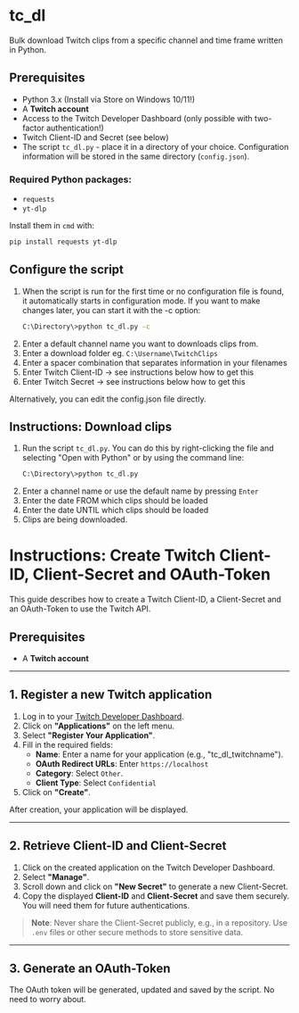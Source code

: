 # tc_dl

Bulk download Twitch clips from a specific channel and time frame written in Python.

## Prerequisites

- Python 3.x (Install via Store on Windows 10/11!)
- A **Twitch account**
- Access to the Twitch Developer Dashboard (only possible with two-factor authentication!)
- Twitch Client-ID and Secret (see below)
- The script `tc_dl.py` - place it in a directory of your choice. Configuration information will be stored in the same directory (`config.json`).

### **Required Python packages:**

- `requests`
- `yt-dlp`

Install them in `cmd` with:

```bash
pip install requests yt-dlp
```

## Configure the script

1. When the script is run for the first time or no configuration file is found, it automatically starts in configuration mode. If you want to make changes later, you can start it with the -c option:
   ```bash
   C:\Directory\>python tc_dl.py -c
   ```
2. Enter a default channel name you want to downloads clips from.
3. Enter a download folder eg. `C:\Username\TwitchClips`
4. Enter a spacer combination that separates information in your filenames
5. Enter Twitch Client-ID -> see instructions below how to get this
6. Enter Twitch Secret -> see instructions below how to get this

Alternatively, you can edit the config.json file directly.

## Instructions: Download clips

1. Run the script `tc_dl.py`. You can do this by right-clicking the file and selecting "Open with Python" or by using the command line:
   ```bash
   C:\Directory\>python tc_dl.py
   ```
2. Enter a channel name or use the default name by pressing `Enter`
3. Enter the date FROM which clips should be loaded
4. Enter the date UNTIL which clips should be loaded
5. Clips are being downloaded.

# Instructions: Create Twitch Client-ID, Client-Secret and OAuth-Token

This guide describes how to create a Twitch Client-ID, a Client-Secret and an OAuth-Token to use the Twitch API.

## Prerequisites

- A **Twitch account**

---

## 1. Register a new Twitch application

1. Log in to your [Twitch Developer Dashboard](https://dev.twitch.tv/console).
2. Click on **"Applications"** on the left menu.
3. Select **"Register Your Application"**.
4. Fill in the required fields:
   - **Name**: Enter a name for your application (e.g., "tc_dl_twitchname").
   - **OAuth Redirect URLs**: Enter `https://localhost`
   - **Category**: Select `Other`.
   - **Client Type**: Select `Confidential`
5. Click on **"Create"**.

After creation, your application will be displayed.

---

## 2. Retrieve Client-ID and Client-Secret

1. Click on the created application on the Twitch Developer Dashboard.
2. Select **"Manage"**.
3. Scroll down and click on **"New Secret"** to generate a new Client-Secret.
4. Copy the displayed **Client-ID** and **Client-Secret** and save them securely. You will need them for future authentications.

> **Note**: Never share the Client-Secret publicly, e.g., in a repository. Use `.env` files or other secure methods to store sensitive data.

---

## 3. Generate an OAuth-Token

The OAuth token will be generated, updated and saved by the script. No need to worry about.
